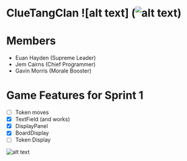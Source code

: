 # ClueTangClan ![alt text]  (![alt text](https://cdn-img.easyicon.net/png/5488/548871.gif))


# Members
* Euan Hayden (Supreme Leader)
* Jem Cairns (Chief Programmer)
* Gavin Morris (Morale Booster)

# Game Features for Sprint 1
- [ ] Token moves
- [x] TextField (and works)
- [x] DisplayPanel
- [x] BoardDisplay
- [ ] Token Display

![alt text](http://shufflecardgames.com/assets/images/licenses/cluedo/header_logo.png)

